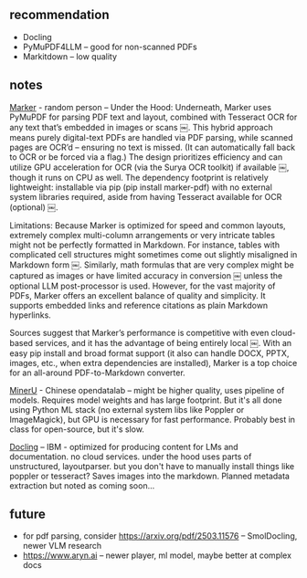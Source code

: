 ## recommendation

- Docling
- PyMuPDF4LLM – good for non-scanned PDFs
- Markitdown – low quality

## notes

[Marker](https://github.com/VikParuchuri/marker) - random person – Under the Hood: Underneath, Marker uses PyMuPDF for parsing PDF text and layout, combined with Tesseract OCR for any text that’s embedded in images or scans ￼. This hybrid approach means purely digital-text PDFs are handled via PDF parsing, while scanned pages are OCR’d – ensuring no text is missed. (It can automatically fall back to OCR or be forced via a flag.) The design prioritizes efficiency and can utilize GPU acceleration for OCR (via the Surya OCR toolkit) if available ￼, though it runs on CPU as well. The dependency footprint is relatively lightweight: installable via pip (pip install marker-pdf) with no external system libraries required, aside from having Tesseract available for OCR (optional) ￼.

Limitations: Because Marker is optimized for speed and common layouts, extremely complex multi-column arrangements or very intricate tables might not be perfectly formatted in Markdown. For instance, tables with complicated cell structures might sometimes come out slightly misaligned in Markdown form ￼. Similarly, math formulas that are very complex might be captured as images or have limited accuracy in conversion ￼ unless the optional LLM post-processor is used. However, for the vast majority of PDFs, Marker offers an excellent balance of quality and simplicity. It supports embedded links and reference citations as plain Markdown hyperlinks.

Sources suggest that Marker’s performance is competitive with even cloud-based services, and it has the advantage of being entirely local ￼. With an easy pip install and broad format support (it also can handle DOCX, PPTX, images, etc., when extra dependencies are installed), Marker is a top choice for an all-around PDF-to-Markdown converter.

[MinerU](https://github.com/opendatalab/MinerU) - Chinese opendatalab – might be higher quality, uses pipeline of models. Requires model weights and has large footprint. But it's all done using Python ML stack (no external system libs like Poppler or ImageMagick), but GPU is necessary for fast performance. Probably best in class for open-source, but it's slow.

[Docling](https://github.com/docling-project/docling) – IBM - optimized for producing content for LMs and documentation. no cloud services. under the hood uses parts of unstructured, layoutparser. but you don't have to manually install things like poppler or tesseract? Saves images into the markdown. Planned metadata extraction but noted as coming soon...

## future

- for pdf parsing, consider https://arxiv.org/pdf/2503.11576 – SmolDocling, newer VLM research
- https://www.aryn.ai – newer player, ml model, maybe better at complex docs
